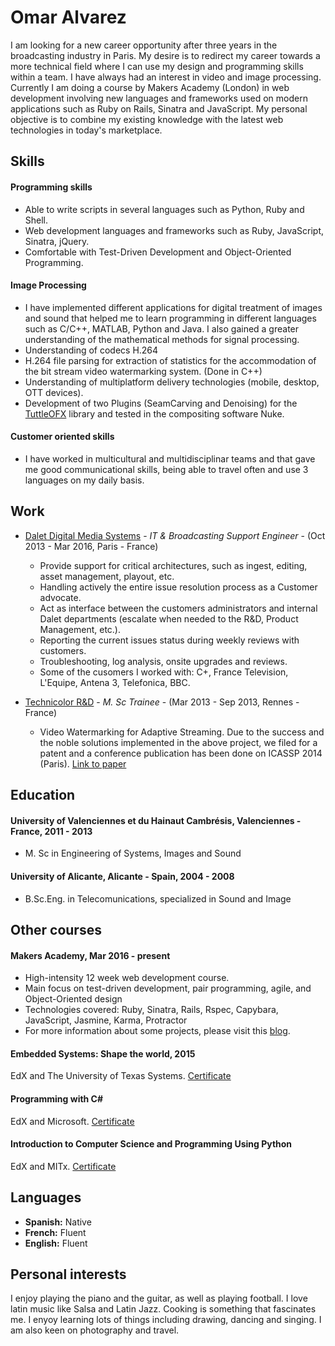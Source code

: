 # Omar Alvarez

I am looking for a new career opportunity after three years in the broadcasting industry in Paris. My desire is to redirect my career towards a more technical field where I can use my design and programming skills within a team. I have always had an interest in video and image processing.  Currently I am doing a course by Makers Academy (London) in web development involving new languages and frameworks used on modern applications such as Ruby on Rails, Sinatra and JavaScript. My personal objective is to combine my existing knowledge with the latest web technologies in today's marketplace.

## Skills

#### Programming skills

- Able to write scripts in several languages such as Python, Ruby and Shell.
- Web development languages and frameworks such as Ruby, JavaScript, Sinatra, jQuery.
- Comfortable with Test-Driven Development and Object-Oriented Programming.

#### Image Processing

- I have implemented different applications for digital treatment of images and sound that helped me to learn programming in different languages such as C/C++, MATLAB, Python and Java. I also gained a greater understanding of the mathematical methods for signal processing.
- Understanding of codecs H.264
- H.264 file parsing for extraction of statistics for the accommodation of the bit stream video watermarking system. (Done in C++)
- Understanding of multiplatform delivery technologies (mobile, desktop, OTT devices).
- Development of two Plug­ins (SeamCarving and Denoising) for the [TuttleOFX](https://sites.google.com/site/tuttleofx/) library and tested in the compositing software Nuke.

#### Customer oriented skills

- I have worked in multicultural and multidisciplinar teams and that gave me good communicational skills, being able to travel often and use 3 languages on my daily basis. 

## Work
- [Dalet Digital Media Systems](http://www.dalet.com/) - *IT & Broadcasting Support Engineer* - (Oct 2013 - Mar 2016, Paris - France)
	* Provide support for critical architectures, such as ingest, editing, asset management, play­out, etc.
	* Handling actively the entire issue resolution process as a Customer advocate.
	* Act as interface between the customers administrators and internal Dalet departments (escalate when needed to the R&D, Product 
Management, etc.).
	* Reporting the current issues status during weekly reviews with customers.
	* Troubleshooting, log analysis, on­site upgrades and reviews.
	* Some of the cusomers I worked with: C+, France Television, L'Equipe, Antena 3, Telefonica, BBC.

- [Technicolor R&D](http://www.technicolor.com/en/innovation/research-innovation/ri-laboratories) - *M. Sc Trainee* - (Mar 2013 - Sep 2013, Rennes - France)
	* Video Watermarking for Adaptive Streaming. Due to the success and the noble solutions implemented in the above project, we filed for a patent and a conference publication has been done on ICASSP 2014 (Paris). [Link to paper](https://www.dropbox.com/s/j1hvfdd4ldbgwju/icassp2014.pdf)

## Education

#### University of Valenciennes et du Hainaut­ Cambrésis, Valenciennes - France, 2011 - 2013
- M. Sc in Engineering of Systems, Images and Sound

#### University of Alicante, Alicante - Spain, 2004 - 2008
- B.Sc.Eng. in Telecomunications, specialized in Sound and Image

## Other courses

#### Makers Academy, Mar 2016 - present
- High-intensity 12 week web development course.
- Main focus on test-driven development, pair programming, agile, and Object-Oriented design
- Technologies covered: Ruby, Sinatra, Rails, Rspec, Capybara, JavaScript, Jasmine, Karma, Protractor
- For more information about some projects, please visit this [blog](https://omajul85.github.io/).

#### Embedded Systems: Shape the world, 2015
EdX and The University of Texas Systems. [Certificate](https://s3.amazonaws.com/verify.edx.org/downloads/ba1b8c3bfff842f99739f71a5b441b6c/Certificate.pdf)

#### Programming with C# 
EdX and Microsoft. [Certificate](https://s3.amazonaws.com/verify.edx.org/downloads/766324adefdc4f9fb17723dfc336b5d8/Certificate.pdf)

#### Introduction to Computer Science and Programming Using Python
EdX and MITx. [Certificate](https://s3.amazonaws.com/verify.edx.org/downloads/5b4fab093c25425799e2e8409e34b175/Certificate.pdf)

## Languages

- **Spanish:** Native
- **French:** Fluent
- **English:** Fluent

## Personal interests
I enjoy playing the piano and the guitar, as well as playing football. I love latin music like Salsa and Latin Jazz. Cooking is something that fascinates me. I enyoy learning lots of things including drawing, dancing and singing. I am also keen on photography and travel. 
